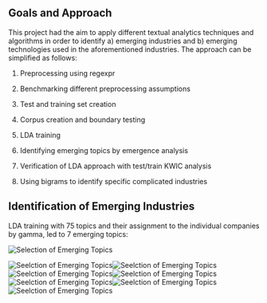 Goals and Approach
------------------

This project had the aim to apply different textual analytics techniques
and algorithms in order to identify a) emerging industries and b)
emerging technologies used in the aforementioned industries. The
approach can be simplified as follows:

1.  Preprocessing using regexpr

2.  Benchmarking different preprocessing assumptions

3.  Test and training set creation

4.  Corpus creation and boundary testing

5.  LDA training

6.  Identifying emerging topics by emergence analysis

7.  Verification of LDA approach with test/train KWIC analysis

8.  Using bigrams to identify specific complicated industries

Identification of Emerging Industries
-------------------------------------

LDA training with 75 topics and their assignment to the individual
companies by gamma, led to 7 emerging topics:

![Selection of Emerging
Topics](readme_files/figure-markdown_github/emerging%20plots-1.png)

![Seelction of Emerging
Topics](readme_files/figure-markdown_github/topic%20wordcloud%20selection-1.png)![Seelction
of Emerging
Topics](readme_files/figure-markdown_github/topic%20wordcloud%20selection-2.png)![Seelction
of Emerging
Topics](readme_files/figure-markdown_github/topic%20wordcloud%20selection-3.png)![Seelction
of Emerging
Topics](readme_files/figure-markdown_github/topic%20wordcloud%20selection-4.png)![Seelction
of Emerging
Topics](readme_files/figure-markdown_github/topic%20wordcloud%20selection-5.png)![Seelction
of Emerging
Topics](readme_files/figure-markdown_github/topic%20wordcloud%20selection-6.png)![Seelction
of Emerging
Topics](readme_files/figure-markdown_github/topic%20wordcloud%20selection-7.png)
